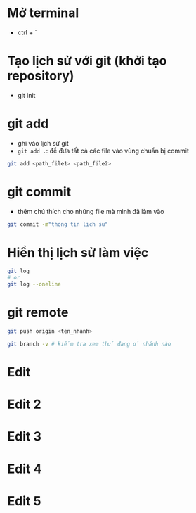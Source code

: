 # Mở terminal

- ctrl + `

# Tạo lịch sử với git (khởi tạo repository)

- git init

# git add

- ghi vào lịch sử git
- `git add .`: để đưa tất cả các file vào vùng chuẩn bị commit

```bash
git add <path_file1> <path_file2>
```

# git commit

- thêm chú thích cho những file mà mình đã làm vào

```bash
git commit -m"thong tin lich su"
```

# Hiển thị lịch sử làm việc
```bash
git log
# or
git log --oneline
```

# git remote
```bash
git push origin <ten_nhanh>
```

```bash
git branch -v # kiểm tra xem thử đang ở nhánh nào
```
# Edit
# Edit 2
# Edit 3
# Edit 4
# Edit 5
